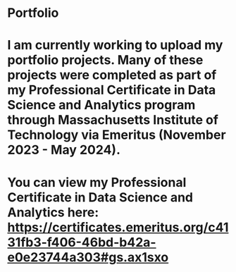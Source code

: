 # Portfolio
# I am currently working to upload my portfolio projects. Many of these projects were completed as part of my Professional Certificate in Data Science and Analytics program through Massachusetts Institute of Technology via Emeritus (November 2023 - May 2024). 
# You can view my Professional Certificate in Data Science and Analytics here:  <a href="https://certificates.emeritus.org/c4131fb3-f406-46bd-b42a-e0e23744a303#gs.ax1sxo">https://certificates.emeritus.org/c4131fb3-f406-46bd-b42a-e0e23744a303#gs.ax1sxo</a>
